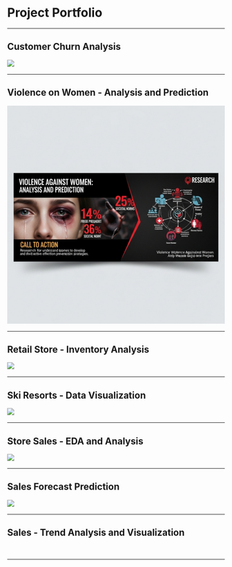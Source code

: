 # Project Portfolio

---

## Customer Churn Analysis

<a href = "https://github.com/Abhijith-Upadhya/abhijith-upadhya.github.io/tree/main/Customer%20Churn" target = "_blank"><img src="https://www.voxco.com/wp-content/uploads/2021/09/Everything-you-need-to-know-about-Customer-Churn2.jpg"/></a>

---

## Violence on Women - Analysis and Prediction

<a href = "https://github.com/Abhijith-Upadhya/abhijith-upadhya.github.io/tree/main/Violence%20on%20Women" target = "_blank"><img src="./images/Violence-on-Women.png" alt="Violence on Women"/></a>

---

## Retail Store - Inventory Analysis

<a href = "https://github.com/Abhijith-Upadhya/abhijith-upadhya.github.io/tree/main/Retail%20Store" target = "_blank"><img src="https://bizom.com/wp-content/uploads/2023/04/Unlocking-the-Benefits-of-Inventory-Management-Software-blog-banner-image.jpg"/></a>

---

## Ski Resorts - Data Visualization

<a href = "https://github.com/Abhijith-Upadhya/abhijith-upadhya.github.io/tree/main/Ski_resort" target = "_blank"><img src="https://www.skisolutions.com/app/uploads/2023/05/ski-resorts.jpg"/></a>

---

## Store Sales - EDA and Analysis

<a href = "https://github.com/Abhijith-Upadhya/abhijith-upadhya.github.io/tree/main/Store%20Sales" target = "_blank"><img src="https://www.yourretailcoach.in/wp-content/uploads/2020/07/How-to-increase-retail-sales@2x-1080x675.png"/></a>

---

## Sales Forecast Prediction

<a href = "https://github.com/Abhijith-Upadhya/abhijith-upadhya.github.io/tree/main/Sales%20Prediction" target = "_blank"><img src="http://hptpedia.hyper-trade.com/content/images/2023/08/Sales-forecast.jpg"/></a>

---

## Sales - Trend Analysis and Visualization

<a href = "https://github.com/Abhijith-Upadhya/abhijith-upadhya.github.io/tree/main/Sales%20Trend"  target = "_blank"><img loading="lazy" alt="" src="https://a.storyblok.com/f/64010/1200x630/2dc4d294cf/retaildataanalytics4.png"></a>

---
